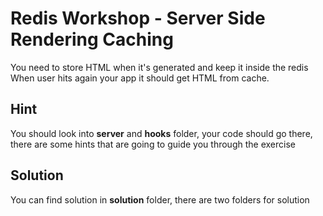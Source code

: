 # Redis Workshop - Server Side Rendering Caching

You need to store HTML when it's generated and keep it inside the redis
When user hits again your app it should get HTML from cache.

## Hint

You should look into **server** and **hooks** folder, your code should go there, there are some hints
that are going to guide you through the exercise


## Solution

You can find solution in **solution** folder, there are two folders for solution